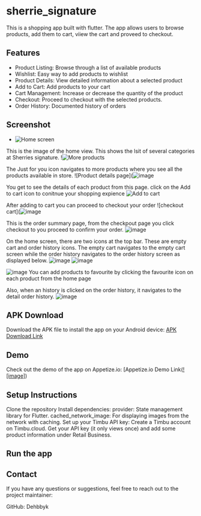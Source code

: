 # sherrie_signature

This is a shopping app built with flutter. The app allows users to browse products, add them to cart, viiew the cart and proveed to checkout.

## Features
- Product Listing: Browse through a list of available products
- Wishlist: Easy way to add products to wishlist
- Product Details: View detailed information about a selected product
- Add to Cart: Add products to your cart
- Cart Management: Increase or decrease the quantity of the product
- Checkout: Proceed to checkout with the selected products.
- Order History: Documented history of orders

## Screenshot
- ![Home screen](https://github.com/user-attachments/assets/d1b48cfa-0e80-4d44-aacf-ccb2f06aeccb)


  
This is the image of the home view. This shows the lsit of several categories at Sherries signature.
!![More products](https://github.com/user-attachments/assets/e44362b3-2ae0-47ae-a32c-063c30d28b14)



The Just for you icon navigates to more products where you see all the products available in store.
![Product details page](![image](https://github.com/user-attachments/assets/5aa30d14-f2f6-43b5-ada5-19d62bd5f3f7)




You get to see the details of each product from this page. click on the Add to cart icon to conitnue your shopping expience
![Add to cart](https://github.com/user-attachments/assets/ef33a450-eba7-445d-9f42-0ecda22edbb3)


After adding to cart you can proceed to checkout your order
![checkout cart](![image](https://github.com/user-attachments/assets/246763ec-ba19-4879-b853-2df7bcae4b08)



This is the order summary page, from the checkpout page you click checkout to you proceed to confirm your order.
![image](https://github.com/user-attachments/assets/663275cf-41ef-4697-a4aa-7efc280cde0e)



On the home screen, there are two icons at the top bar. These are empty cart and order history icons. The empty cart navigates to the empty cart screen while the order history navigates to the order history screen as displayed below.
![image](https://github.com/user-attachments/assets/8d7ba900-f860-4c84-ad0c-d4e73d55a3a6)
![image](https://github.com/user-attachments/assets/ebef0ea4-8c26-418a-a8e2-e2c810938368)




![image](https://github.com/user-attachments/assets/e156ef70-a1fb-4970-933d-732ef7242ab9)
You can add products to favourite by clicking the favourite icon on each product from the home page




Also, when an history is clicked on the order history, it navigates to the detail order history.
![image](https://github.com/user-attachments/assets/cd2e3002-e79d-49d3-9e83-4f077d943510)




## APK Download
Download the APK file to install the app on your Android device: [APK Download Link]([https://drive.google.com/drive/folders/1gWxj1JYqUubWFfpclgkF3MP2H41LhKmd?usp=sharing](https://drive.google.com/drive/folders/1kgm3djYNkccy0z3jnizktn-kSp9JCj21?usp=sharing))

## Demo
Check out the demo of the app on Appetize.io: [Appetize.io Demo Link([![image]]([https://appetize.io/app/b_qrh7gq4o6355jw4lmpl6urqzta](https://appetize.io/apps/android/com.example.dok_store)))

## Setup Instructions
  Clone the repository
  Install dependencies:
provider: State management library for Flutter.
cached_network_image: For displaying images from the network with caching.
  Set up your Timbu API key:
Create a Timbu account on Timbu.cloud.
Get your API key (it only views once) and add some product information under Retail Business.
## Run the app


## Contact
If you have any questions or suggestions, feel free to reach out to the project maintainer:

GitHub: Dehbbyk
